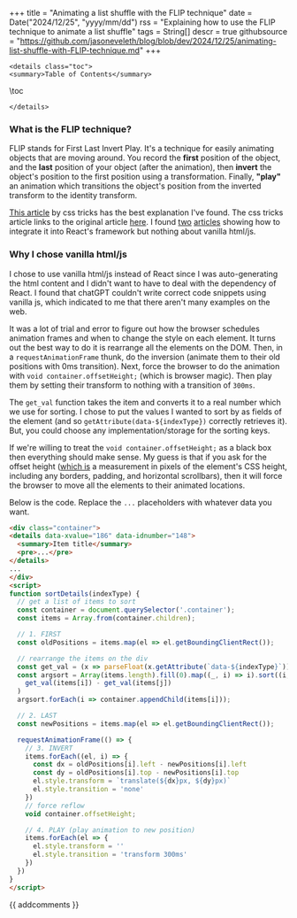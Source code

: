 +++
title = "Animating a list shuffle with the FLIP technique"
date = Date("2024/12/25", "yyyy/mm/dd")
rss = "Explaining how to use the FLIP technique to animate a list shuffle"
tags = String[]
descr = true
githubsource = "https://github.com/jasoneveleth/blog/blob/dev/2024/12/25/animating-list-shuffle-with-FLIP-technique.md"
+++
~~~
<details class="toc">
<summary>Table of Contents</summary>
~~~
\toc
~~~
</details>
~~~

### What is the FLIP technique?

FLIP stands for First Last Invert Play. It's a technique for easily animating objects that are moving around. You record the **first** position of the object, and the **last** position of your object (after the animation), then **invert** the object's position to the first position using a transformation. Finally, **"play"** an animation which transitions the object's position from the inverted transform to the identity transform.

[This article](https://css-tricks.com/animating-layouts-with-the-flip-technique/) by css tricks has the best explanation I've found. The css tricks article links to the original article [here](https://aerotwist.com/blog/flip-your-animations/). I found [two](https://medium.com/developers-writing/animating-the-unanimatable-1346a5aab3cd) [articles](https://www.taraojo.com/post/animating-element-reordering) showing how to integrate it into React's framework but nothing about vanilla html/js.
### Why I chose vanilla html/js

I chose to use vanilla html/js instead of React since I was auto-generating the html content and I didn't want to have to deal with the dependency of React. I found that chatGPT couldn't write correct code snippets using vanilla js, which indicated to me that there aren't many examples on the web.

It was a lot of trial and error to figure out how the browser schedules animation frames and when to change the style on each element. It turns out the best way to do it is rearrange all the elements on the DOM. Then, in a `requestAnimationFrame` thunk, do the inversion (animate them to their old positions with 0ms transition). Next, force the browser to do the animation with `void container.offsetHeight;` (which is browser magic). Then play them by setting their transform to nothing with a transition of `300ms`.

The `get_val` function takes the item and converts it to a real number which we use for sorting. I chose to put the values I wanted to sort by as fields of the element (and so `getAttribute(data-${indexType})` correctly retrieves it). But, you could choose any implementation/storage for the sorting keys.

If we're willing to treat the `void container.offsetHeight;` as a black box then everything should make sense. My guess is that if you ask for the offset height ([which is](https://developer.mozilla.org/en-US/docs/Web/API/HTMLElement/offsetHeight) a measurement in pixels of the element's CSS height, including any borders, padding, and horizontal scrollbars), then it will force the browser to move all the elements to their animated locations.

Below is the code. Replace the `...` placeholders with whatever data you want.

```html
<div class="container">
<details data-xvalue="186" data-idnumber="148">
  <summary>Item title</summary>
  <pre>...</pre>
</details>
...
</div>
<script>
function sortDetails(indexType) {
  // get a list of items to sort
  const container = document.querySelector('.container');
  const items = Array.from(container.children);

  // 1. FIRST
  const oldPositions = items.map(el => el.getBoundingClientRect());

  // rearrange the items on the div
  const get_val = (x => parseFloat(x.getAttribute(`data-${indexType}`)));
  const argsort = Array(items.length).fill(0).map((_, i) => i).sort((i, j) =>
    get_val(items[i]) - get_val(items[j])
  )
  argsort.forEach(i => container.appendChild(items[i]));

  // 2. LAST
  const newPositions = items.map(el => el.getBoundingClientRect());

  requestAnimationFrame(() => {
    // 3. INVERT
    items.forEach((el, i) => {
  	  const dx = oldPositions[i].left - newPositions[i].left
  	  const dy = oldPositions[i].top - newPositions[i].top
  	  el.style.transform = `translate(${dx}px, ${dy}px)`
  	  el.style.transition = 'none'
    })
    // force reflow
    void container.offsetHeight;

    // 4. PLAY (play animation to new position)
    items.forEach(el => {
  	  el.style.transform = ''
  	  el.style.transition = 'transform 300ms'
    })
  })
}
</script>
```



{{ addcomments }}
